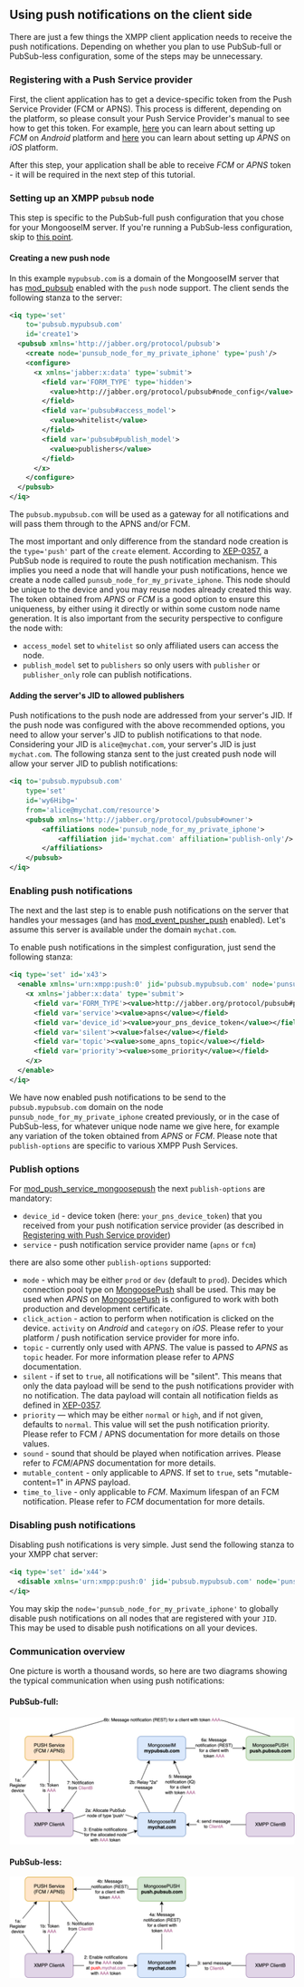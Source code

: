 ## Using push notifications on the client side

There are just a few things the XMPP client application needs to receive the push notifications.
Depending on whether you plan to use PubSub-full or PubSub-less configuration, some of the steps may be unnecessary.

### Registering with a Push Service provider

First, the client application has to get a device-specific token from the Push Service Provider
(FCM or APNS). This process is different, depending on the platform, so please consult your Push
Service Provider's manual to see how to get this token. For example,
[here](https://firebase.google.com/docs/cloud-messaging/android/client) you can learn about setting
up _FCM_ on _Android_ platform and
[here](https://developer.apple.com/library/content/documentation/NetworkingInternet/Conceptual/RemoteNotificationsPG/HandlingRemoteNotifications.html#/apple_ref/doc/uid/TP40008194-CH6-SW1)
you can learn about setting up _APNS_ on _iOS_ platform.

After this step, your application shall be able to receive _FCM_ or _APNS_ token - it will be
required in the next step of this tutorial.

### Setting up an XMPP `pubsub` node

This step is specific to the PubSub-full push configuration that you chose for your MongooseIM
server. If you're running a PubSub-less configuration, skip to [this point](#enabling-push-notifications).

#### Creating a new push node
In this example `mypubsub.com` is a domain of the MongooseIM server that has [mod_pubsub][] enabled
with the `push` node support. The client sends the following stanza to the server:

```xml
<iq type='set'
    to='pubsub.mypubsub.com'
    id='create1'>
  <pubsub xmlns='http://jabber.org/protocol/pubsub'>
    <create node='punsub_node_for_my_private_iphone' type='push'/>
    <configure>
      <x xmlns='jabber:x:data' type='submit'>
        <field var='FORM_TYPE' type='hidden'>
          <value>http://jabber.org/protocol/pubsub#node_config</value>
        </field>
        <field var='pubsub#access_model'>
          <value>whitelist</value>
        </field>
        <field var='pubsub#publish_model'>
          <value>publishers</value>
        </field>
      </x>
    </configure>
  </pubsub>
</iq>
```

The `pubsub.mypubsub.com` will be used as a gateway for all notifications
and will pass them through to the APNS and/or FCM.

The most important and only difference from the standard node creation
is the `type='push'` part of the `create` element.
According to [XEP-0357](https://xmpp.org/extensions/xep-0357.html#enabling), a PubSub node is
required to route the push notification mechanism. This implies you need a node that will handle
your push notifications, hence we create a node called `punsub_node_for_my_private_iphone`.
This node should be unique to the device and you may reuse nodes already created this way.
The token obtained from _APNS_ or _FCM_ is a good option to ensure this uniqueness,
by either using it directly or within some custom node name generation.
It is also important from the security perspective to configure the node with:

* `access_model` set to `whitelist` so only affiliated users can access the node.
* `publish_model` set to `publishers` so only users with `publisher` or `publisher_only` role
can publish notifications.

#### Adding the server's JID to allowed publishers

Push notifications to the push node are addressed from your server's JID.
If the push node was configured with the above recommended options, you need to allow your server's
JID to publish notifications to that node.
Considering your JID is `alice@mychat.com`, your server's JID is just `mychat.com`.
The following stanza sent to the just created push node will allow your server JID to publish notifications:

```xml
<iq to='pubsub.mypubsub.com'
    type='set'
    id='wy6Hibg='
    from='alice@mychat.com/resource'>
	<pubsub xmlns='http://jabber.org/protocol/pubsub#owner'>
		<affiliations node='punsub_node_for_my_private_iphone'>
			<affiliation jid='mychat.com' affiliation='publish-only'/>
		</affiliations>
	</pubsub>
</iq>
```

### Enabling push notifications

The next and the last step is to enable push notifications on the server that handles your messages
(and has [mod_event_pusher_push][] enabled).
Let's assume this server is available under the domain `mychat.com`.

To enable push notifications in the simplest configuration, just send the following stanza:

```xml
<iq type='set' id='x43'>
  <enable xmlns='urn:xmpp:push:0' jid='pubsub.mypubsub.com' node='punsub_node_for_my_private_iphone'>
    <x xmlns='jabber:x:data' type='submit'>
      <field var='FORM_TYPE'><value>http://jabber.org/protocol/pubsub#publish-options</value></field>
      <field var='service'><value>apns</value></field>
      <field var='device_id'><value>your_pns_device_token</value></field>
      <field var='silent'><value>false</value></field>
      <field var='topic'><value>some_apns_topic</value></field>
      <field var='priority'><value>some_priority</value></field>
    </x>
  </enable>
</iq>
```

We have now enabled push notifications to be send to the `pubsub.mypubsub.com` domain
on the node `punsub_node_for_my_private_iphone` created previously, or in the case of PubSub-less,
for whatever unique node name we give here, for example any variation of the token obtained from
_APNS_ or _FCM_. Please note that `publish-options` are specific to various XMPP Push Services.

### Publish options
For [mod_push_service_mongoosepush][] the next `publish-options` are mandatory:

  * `device_id` - device token (here: `your_pns_device_token`) that you received from your push notification service provider (as described in [Registering with Push Service provider](#registering-with-a-push-service-provider))
  * `service` - push notification service provider name (`apns` or `fcm`)

there are also some other `publish-options` supported:

  * `mode` - which may be either `prod` or `dev` (default to `prod`). Decides which connection pool
    type on [MongoosePush][] shall be used. This may be used when _APNS_ on [MongoosePush][] is
    configured to work with both production and development certificate.
  * `click_action` - action to perform when notification is clicked on the device. `activity` on
    _Android_ and `category` on _iOS_. Please refer to your platform / push notification service
    provider for more info.
  * `topic` - currently only used with _APNS_. The value is passed to _APNS_ as `topic` header. For
    more information please refer to _APNS_ documentation.
  * `silent` - if set to `true`, all notifications will be "silent". This means that only the data
    payload will be send to the push notifications provider with no notification. The data payload
    will contain all notification fields as defined in [XEP-0357].
  * `priority` — which may be either `normal` or `high`, and if not given, defaults to `normal`.
    This value will set the push notification priority. Please refer to FCM / APNS documentation for
    more details on those values.
  * `sound` - sound that should be played when notification arrives. Please refer to _FCM_/_APNS_ documentation for more details.
  * `mutable_content` - only applicable to _APNS_. If set to `true`, sets "mutable-content=1" in _APNS_ payload.
  * `time_to_live` - only applicable to _FCM_. Maximum lifespan of an FCM notification. Please refer to _FCM_ documentation for more details.

### Disabling push notifications

Disabling push notifications is very simple. Just send the following stanza to your XMPP chat server:

```xml
<iq type='set' id='x44'>
  <disable xmlns='urn:xmpp:push:0' jid='pubsub.mypubsub.com' node='punsub_node_for_my_private_iphone'/>
</iq>
```

You may skip the `node='punsub_node_for_my_private_iphone'` to globally disable push notifications
on all nodes that are registered with your `JID`.
This may be used to disable push notifications on all your devices.

### Communication overview

One picture is worth a thousand words, so here are two diagrams
showing the typical communication when using push notifications:

#### PubSub-full:

 ![](pubsub_full_push_notifications_example_message_flow.png)

#### PubSub-less:

 ![](pubsub_less_push_notifications_example_message_flow.png)

[mod_event_pusher_push]: ../../modules/mod_event_pusher_push.md
[mod_pubsub]: ../../modules/mod_pubsub.md
[mod_push_service_mongoosepush]: ../../modules/mod_push_service_mongoosepush.md
[MongoosePush]: https://github.com/esl/MongoosePush
[MongoosePushReadme]: https://github.com/esl/MongoosePush/blob/master/README.md
[XEP-0357]: https://xmpp.org/extensions/xep-0357.html
